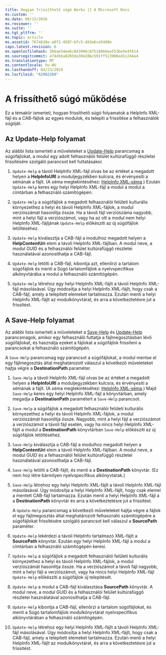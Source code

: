 ```yaml
---
title: Hogyan frissíthető súgó Works |} A Microsoft Docs
ms.custom: ''
ms.date: 09/13/2016
ms.reviewer: ''
ms.suite: ''
ms.tgt_pltfrm: ''
ms.topic: article
ms.assetid: 7674636e-a0f2-4587-bfc5-dd3e6ce5489e
caps.latest.revision: 6
ms.openlocfilehash: 5b6ae54ee6c843996c875189b6ee553be5e4f614
ms.sourcegitcommit: e7445ba8203da304286c591ff513900ad1c244a4
ms.translationtype: MT
ms.contentlocale: hu-HU
ms.lasthandoff: 04/23/2019
ms.locfileid: "62082260"
---
```

# <a name="how-updatable-help-works"></a>A frissíthető súgó működése

Ez a témakör ismerteti, hogyan frissíthető súgó folyamatok a HelpInfo XML-fájl és a CAB-fájlok az egyes modulok, és telepíti a frissítése a felhasználók súgóját.

## <a name="the-update-help-process"></a>Az Update-Help folyamat

Az alábbi lista ismerteti a műveleteket a [Update-Help](/powershell/module/Microsoft.PowerShell.Core/Update-Help) parancsmag a súgófájlokat, a modul egy adott felhasználói felület kultúrafüggő részletei frissítésére szolgáló parancsot kell futtatásakor.

1. `Update-Help` a távoli HelpInfo XML-fájl olvas be az értéket a megadott helyen a **HelpInfoURI** a moduljegyzékben kulcsra, és érvényesíti a sémának a fájlt. (A séma megtekintéséhez: [HelpInfo XML-séma](./helpinfo-xml-schema.md).) Ezután `Update-Help` keres egy helyi HelpInfo XML-fájl a modul a modul a címtárban a felhasználó számítógépén.

2. `Update-Help` a súgófájlok a megadott felhasználói felületi kulturális környezethez a helyi és távoli HelpInfo XML-fájlok, a modul verziószámát hasonlítja össze. Ha a távoli fájl verziószáma nagyobb, mint a helyi fájl a verziószámot, vagy ha az ott a modul nem helyi HelpInfo XML-fájljának `Update-Help` előkészíti az új súgófájlok letöltéséhez.

3. `Update-Help` kiválasztja a CAB-fájl a modulhoz megadott helyen a **HelpContentUri** elem a távoli HelpInfo XML-fájlban. A modul neve, a modul GUID és a felhasználói felület kultúrafüggő részletei használatával azonosíthatja a CAB-fájl.

4. `Update-Help` letölti a CAB-fájl, kibontja azt, ellenőrzi a tartalom súgófájlok és menti a Súgó tartalomfájlok a nyelvspecifikus alkönyvtárába a modul a felhasználó számítógépén.

5. `Update-Help` létrehoz egy helyi HelpInfo XML-fájlt a távoli HelpInfo XML-fájl másolásával. Úgy módosítja a helyi HelpInfo XML-fájlt, hogy csak a CAB-fájl, amely a telepített elemeket tartalmazza. Ezután menti a helyi HelpInfo XML-fájlt az modulkönyvtárat, és arra a következtetésre jut a frissítést.

## <a name="the-save-help-process"></a>A Save-Help folyamat

Az alábbi lista ismerteti a műveleteket a [Save-Help](/powershell/module/Microsoft.PowerShell.Core/Save-Help) és [Update-Help](/powershell/module/Microsoft.PowerShell.Core/Update-Help) parancsmagok, amikor egy felhasználó futtatja a fájlmegosztásban lévő súgófájlokat, és használja ezeket a fájlokat a súgófájlok frissíteni a parancsokat a felhasználó számítógépén.

A `Save-Help` parancsmag egy parancsot a súgófájlokat, a modul mentse el egy fájlmegosztás által meghatározott válaszul a következő műveleteket hajtja végre a **DestinationPath** paraméter.

1. `Save-Help` a távoli HelpInfo XML-fájl olvas be az értéket a megadott helyen a **HelpInfoURI** a moduljegyzékben kulcsra, és érvényesíti a sémának a fájlt. (A séma megtekintéséhez: [HelpInfo XML-séma](./helpinfo-xml-schema.md).) Majd `Save-Help` keres egy helyi HelpInfo XML-fájl a könyvtárban, amely megadja a **DestinationPath** paramétert a `Save-Help` parancsot.

2. `Save-Help` a súgófájlok a megadott felhasználói felületi kulturális környezethez a helyi és távoli HelpInfo XML-fájlok, a modul verziószámát hasonlítja össze. Nagyobb, mint a helyi fájl a verziószámot a verziószámot a távoli fájl esetén, vagy ha nincs helyi HelpInfo XML-fájlt a modul a **DestinationPath** könyvtárban `Save-Help` előkészíti az új súgófájlok letöltéséhez.

3. `Save-Help` kiválasztja a CAB-fájl a modulhoz megadott helyen a **HelpContentUri** elem a távoli HelpInfo XML-fájlban. A modul neve, a modul GUID és a felhasználói felület kultúrafüggő részletei használatával azonosíthatja a CAB-fájl.

4. `Save-Help` letölti a CAB-fájlt, és menti a a **DestinationPath** könyvtár. (Ez nem hoz létre bármilyen nyelvspecifikus alkönyvtárak.)

5. `Save-Help` létrehoz egy helyi HelpInfo XML-fájlt a távoli HelpInfo XML-fájl másolásával. Úgy módosítja a helyi HelpInfo XML-fájlt, hogy csak elemei a mentett CAB-fájl tartalmazza. Ezután menti a helyi HelpInfo XML-fájl a a **DestinationPath** könyvtár és arra a következtetésre jut a frissítést.

   A `Update-Help` parancsmag a következő műveleteket hajtja végre a fájlok el egy fájlmegosztás által meghatározott felhasználó számítógépére a súgófájlokat frissítésére szolgáló parancsot kell válaszul a **SourcePath** paraméter.

1. `Update-Help` lekérdezi a távoli HelpInfo tartalmazó XML-fájlt a **SourcePath** könyvtár. Ezután egy helyi HelpInfo XML-fájl a modul a címtárban a felhasználó számítógépén keresi.

2. `Update-Help` a súgófájlok a megadott felhasználói felületi kulturális környezethez a helyi és távoli HelpInfo XML-fájlok, a modul verziószámát hasonlítja össze. Ha a verziószámot a távoli fájl nagyobb, mint a helyi fájl a verziószámot, vagy ha nincs helyi HelpInfo XML-fájl `Update-Help` előkészíti a súgófájlok új telepítését.

3. `Update-Help` a modul a CAB-fájl kiválasztása **SourcePath** könyvtár. A modul neve, a modul GUID és a felhasználói felület kultúrafüggő részletei használatával azonosíthatja a CAB-fájl.

4. `Update-Help` kibontja a CAB-fájl, ellenőrzi a tartalom súgófájlokat, és menti a Súgó tartalomfájlok modulkönyvtárat nyelvspecifikus alkönyvtárában a felhasználó számítógépén.

5. `Update-Help` létrehoz egy helyi HelpInfo XML-fájlt a távoli HelpInfo XML-fájl másolásával. Úgy módosítja a helyi HelpInfo XML-fájlt, hogy csak a CAB-fájl, amely a telepített elemeket tartalmazza. Ezután menti a helyi HelpInfo XML-fájlt az modulkönyvtárat, és arra a következtetésre jut a frissítést.